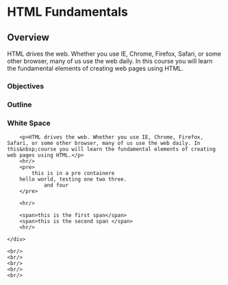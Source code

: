 

<!DOCTYPE html PUBLIC "-//W3C//DTD XHTML 1.0 Transitional//EN"
   "http://www.w3.org/TR/xhtml1/DTD/xhtml1-transitional.dtd">

<html xmlns="http://www.w3.org/1999/xhtml" lang="en-us">
  <head>
   <title>HTML Fundamentals</title>
   <meta name="Author" content="Matt Milner" />
   <meta name="Description" content="Course teaching the basics of HTML markup" />
   <meta name="keywords" lang="en-us" content="Pluralsight, HTML" />
   <meta http-equiv="Content-type" content="text/html;charset=UTF-8" />
   
   
  </head>
  <body>
    <h1>HTML Fundamentals</h1>
    <h2>Overview</h2>
    <div id ="overviewContainer">
        <p>HTML drives the web. Whether you use IE, Chrome, Firefox, Safari, or some other browser, many of us use the web daily. In this&nbsp;course you will learn the fundamental elements of creating web pages using HTML.</p>
    <h3>Objectives</h3>
    <h3>Outline</h3>
    </div>
        <h3>White Space</h3>

        <p>HTML drives the web. Whether you use IE, Chrome, Firefox, Safari, or some other browser, many of us use the web daily. In this&nbsp;course you will learn the fundamental elements of creating web pages using HTML.</p>
        <hr/>
        <pre>
            this is in a pre containere
        hello world, testing one two three.
                and four
        </pre>

        <hr/>

        <span>this is the first span</span>
        <span>this is the second span </span>
        <hr/>

    </div>

    <br/>
    <br/>
    <br/>
    <br/>
    <br/>


    
  </body>
</html>
